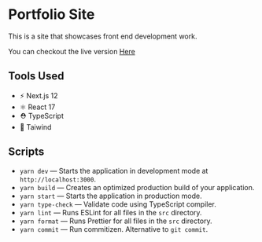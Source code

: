 # Portfolio Site

This is a site that showcases front end development work.

You can checkout the live version <a href="https://gfdgf.com/"> Here
</a>

## Tools Used

- ⚡️ Next.js 12
- ⚛️ React 17
- ⛑ TypeScript
- 📏 Taiwind

## Scripts

- `yarn dev` — Starts the application in development mode at `http://localhost:3000`.
- `yarn build` — Creates an optimized production build of your application.
- `yarn start` — Starts the application in production mode.
- `yarn type-check` — Validate code using TypeScript compiler.
- `yarn lint` — Runs ESLint for all files in the `src` directory.
- `yarn format` — Runs Prettier for all files in the `src` directory.
- `yarn commit` — Run commitizen. Alternative to `git commit`.